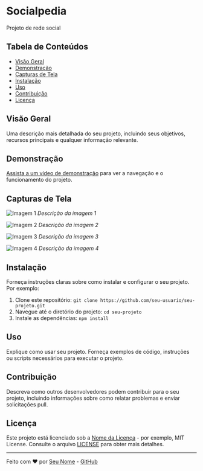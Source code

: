 # Socialpedia

Projeto de rede social 

## Tabela de Conteúdos

- [Visão Geral](#visão-geral)
- [Demonstração](#demonstração)
- [Capturas de Tela](#capturas-de-tela)
- [Instalação](#instalação)
- [Uso](#uso)
- [Contribuição](#contribuição)
- [Licença](#licença)

## Visão Geral

Uma descrição mais detalhada do seu projeto, incluindo seus objetivos, recursos principais e qualquer informação relevante.

## Demonstração

[Assista a um vídeo de demonstração]([Socialpedia](https://www.youtube.com/watch?v=IhR_1v4Oc7k&ab_channel=PedroHenrique)
) para ver a navegação e o funcionamento do projeto.

## Capturas de Tela

![Imagem 1](link-da-imagem-1)
*Descrição da imagem 1*

![Imagem 2](link-da-imagem-2)
*Descrição da imagem 2*

![Imagem 3](link-da-imagem-3)
*Descrição da imagem 3*

![Imagem 4](link-da-imagem-4)
*Descrição da imagem 4*

## Instalação

Forneça instruções claras sobre como instalar e configurar o seu projeto. Por exemplo:

1. Clone este repositório: `git clone https://github.com/seu-usuario/seu-projeto.git`
2. Navegue até o diretório do projeto: `cd seu-projeto`
3. Instale as dependências: `npm install`

## Uso

Explique como usar seu projeto. Forneça exemplos de código, instruções ou scripts necessários para executar o projeto.

## Contribuição

Descreva como outros desenvolvedores podem contribuir para o seu projeto, incluindo informações sobre como relatar problemas e enviar solicitações pull.

## Licença

Este projeto está licenciado sob a [Nome da Licença](link-para-a-licença) - por exemplo, MIT License. Consulte o arquivo [LICENSE](LICENSE) para obter mais detalhes.

---

Feito com ❤️ por [Seu Nome](link-do-seu-site) - [GitHub](link-do-seu-github)

